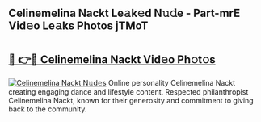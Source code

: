 ## Celinemelina Nackt Le𝚊k𝚎d N𝚞𝚍e - Part-mrE Vid𝚎o Le𝚊ks Photos jTMoT

# <h2><a href="http://fb3wbo.evod.top/?m=Celinemelina+Nackt">🔗 👉🔴 Celinemelina Nackt Vid𝚎o Ph𝚘t𝚘s</a></h2>

[![Celinemelina Nackt N𝚞d𝚎s](https://i.imgur.com/8V9OHl7.gif)](http://fb3wbo.evod.top/?m=Celinemelina+Nackt)
Online personality Celinemelina Nackt creating engaging dance and lifestyle content. Respected philanthropist Celinemelina Nackt, known for their generosity and commitment to giving back to the community. 
